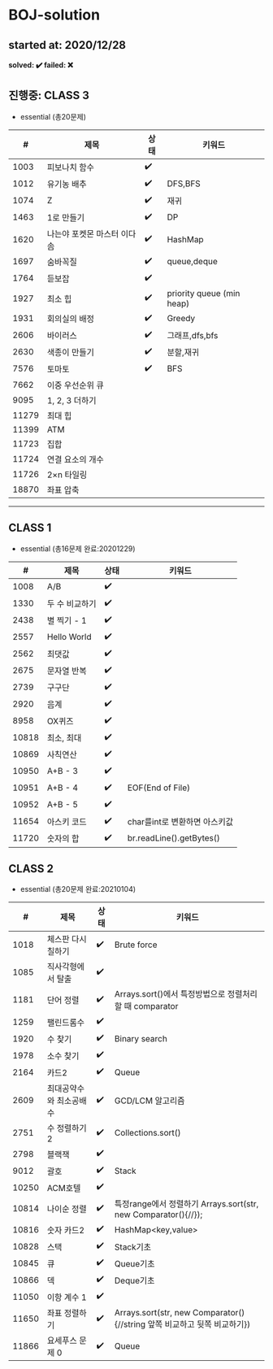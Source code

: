 # BOJ-solution
## started at: 2020/12/28

<b>solved: :heavy_check_mark:  failed: :x: </b>


## 진행중: CLASS 3

- essential (총20문제)

|#|제목|상태|키워드|
|----|------------------|------------------|---|
|1003|피보나치 함수|:heavy_check_mark:|
|1012|유기농 배추|:heavy_check_mark:|DFS,BFS
|1074|Z|:heavy_check_mark:|재귀
|1463|1로 만들기|:heavy_check_mark:|DP
|1620|나는야 포켓몬 마스터 이다솜|:heavy_check_mark:|HashMap
|1697|숨바꼭질|:heavy_check_mark:|queue,deque
|1764|듣보잡|:heavy_check_mark:|
|1927|최소 힙|:heavy_check_mark:|priority queue (min heap)
|1931|회의실의 배정|:heavy_check_mark:|Greedy
|2606|바이러스|:heavy_check_mark:|그래프,dfs,bfs
|2630|색종이 만들기|:heavy_check_mark:|분할,재귀
|7576|토마토|:heavy_check_mark:|BFS
|7662|이중 우선순위 큐| 	
|9095|1, 2, 3 더하기|
|11279|최대 힙|
|11399|ATM|
|11723|집합|	
|11724|연결 요소의 개수|
|11726|2×n 타일링|
|18870|좌표 압축|

---

## CLASS 1

- essential (총16문제 완료:20201229)

|#|제목|상태|키워드|
|----|------------------|------------------|---|
|1008|A/B               |:heavy_check_mark:|
|1330|두 수 비교하기     |:heavy_check_mark:|
|2438|별 찍기 - 1        |:heavy_check_mark:|
|2557|Hello World       |:heavy_check_mark:|
|2562|최댓값|:heavy_check_mark:|
|2675|문자열 반복|:heavy_check_mark:|
|2739|구구단|:heavy_check_mark:|
|2920|음계|:heavy_check_mark:|
|8958|OX퀴즈|:heavy_check_mark:|
|10818|최소, 최대|:heavy_check_mark:|
|10869|사칙연산|:heavy_check_mark:|
|10950|A+B - 3|:heavy_check_mark:|
|10951|A+B - 4|:heavy_check_mark:|EOF(End of File)|
|10952|A+B - 5|:heavy_check_mark:|
|11654|아스키 코드|:heavy_check_mark:|char를int로 변환하면 아스키값|
|11720|숫자의 합|:heavy_check_mark:|br.readLine().getBytes()|

## CLASS 2

- essential (총20문제 완료:20210104)

|#|제목|상태|키워드|
|----|------------------|------------------|---|
|1018|체스판 다시 칠하기|:heavy_check_mark:|Brute force|
|1085|직사각형에서 탈출|:heavy_check_mark:|
|1181|단어 정렬|:heavy_check_mark:|Arrays.sort()에서 특정방법으로 정렬처리할 때 comparator
|1259|팰린드롬수|:heavy_check_mark:|
|1920|수 찾기|:heavy_check_mark:|Binary search
|1978|소수 찾기|:heavy_check_mark:|
|2164|카드2|:heavy_check_mark:|Queue
|2609|최대공약수와 최소공배수|:heavy_check_mark:|GCD/LCM 알고리즘
|2751|수 정렬하기2|:heavy_check_mark:|Collections.sort()
|2798|블랙잭|:heavy_check_mark:|
|9012|괄호|:heavy_check_mark:|Stack
|10250|ACM호텔|:heavy_check_mark:|
|10814|나이순 정렬|:heavy_check_mark:|특정range에서 정렬하기 Arrays.sort(str, new Comparator<String>(){//});
|10816|숫자 카드2|:heavy_check_mark:|HashMap<key,value>
|10828|스택|:heavy_check_mark:|Stack기초
|10845|큐|:heavy_check_mark:|Queue기초
|10866|덱|:heavy_check_mark:|Deque기초
|11050|이항 계수 1|:heavy_check_mark:
|11650|좌표 정렬하기|:heavy_check_mark:|Arrays.sort(str, new Comparator<String>(){//string 앞쪽 비교하고 뒷쪽 비교하기})
|11866|요세푸스 문제 0|:heavy_check_mark:|Queue

